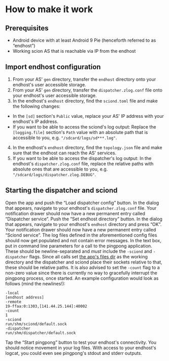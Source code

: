 # How to make it work
## Prerequisites
- Android device with at least Android 9 Pie (henceforth referred to as “endhost”)
- Working scion AS that is reachable via IP from the endhost

## Import endhost configuration
1. From your AS' `gen` directory, transfer the `endhost` directory onto your endhost's user accessible storage.
2. From your AS' `gen` directory, transfer the `dispatcher.zlog.conf` file onto your endhost's user accessible storage.
3. In the endhost's `endhost` directory, find the `sciond.toml` file and make the following changes:
  - In the `[sd]` section's `Public` value, replace your AS' IP address with your endhost's IP address.
  - If you want to be able to access the sciond's log output: Replace the `[logging.file]` section's `Path` value with an absolute path that is accessible to you, e.g. `"/sdcard/logs/sd***.log"`.
4. In the endhost's `endhost` directory, find the `topology.json` file and make sure that the endhost can reach the AS' services.
5. If you want to be able to access the dispatcher's log output: In the endhost's `dispatcher.zlog.conf` file, replace the relative paths with absolute ones that are accessible to you, e.g. `"/sdcard/logs/dispatcher.zlog.DEBUG"`.

## Starting the dispatcher and sciond
Open the app and push the “Load dispatcher config” button. In the dialog that appears, navigate to your endhost's `dispatcher.zlog.conf` file. Your notification drawer should now have a new permanent entry called “Dispatcher service”.
Push the “Set endhost directory” button. In the dialog that appears, navigate to your endhost's `endhost` directory and press “OK”. Your notification drawer should now have a new permanent entry called “Sciond service”.
The log files defined in the aforementioned config files should now get populated and not contain error messages.
In the text box, put in command line parameters for a call to the pingpong application. These should be newline-separated and _must_ include the `-sciond` and `-dispatcher` flags.
Since all calls set [the app's files dir](https://developer.android.com/reference/android/content/Context.html#getFilesDir()) as the working directory and the dispatcher and sciond place their sockets relative to that, these should be relative paths.
It is also advised to set the `-count` flag to a non-zero value since there is currently no way to gracefully interrupt the pingpong process, once started.
An example configuration would look as follows (mind the newlines!):
```
-local
[endhost address]
-remote
19-ffaa:0:1303,[141.44.25.144]:40002
-count
1
-sciond
run/shm/sciond/default.sock
-dispatcher
run/shm/dispatcher/default.sock
```
Tap the “Start pingpong” button to test your endhost's connectivity. You should notice movement in your log files. With access to your endhost's logcat, you could even see pingpong's stdout and stderr outputs.
